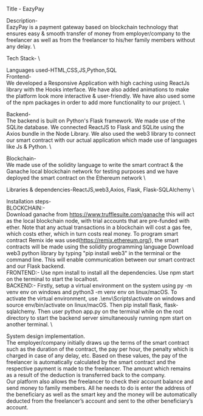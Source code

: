 Title - EazyPay

Description- \
EazyPay is a payment gateway based on blockchain technology that ensures easy & smooth transfer of money from employer/company to the freelancer as well as from the freelancer to his/her family members without any delay. \

Tech Stack- \

Languages used-HTML,CSS,JS,Python,SQL \
Frontend- \
We developed a Responsive Application with high caching using ReactJs library with the Hooks interface. We have also added animations to make the platform look more interactive & user-friendly. We have also used some of the npm packages in order to add more functionality to our project. \

Backend- \
The backend is built on Python's Flask framework. We made use of the SQLite database. We connected ReactJS to Flask and SQLite using the Axios bundle in the Node Library. We also used the web3 library to connect our smart contract with our actual application which made use of languages like Js & Python. \

Blockchain- \
We made use of the solidity language to write the smart contract & the Ganache local blockchain network for testing purposes and we have deployed the smart contract on the Ethereum network \

Libraries & dependencies-ReactJS,web3,Axios, Flask, Flask-SQLAlchemy \

Installation steps- \
BLOCKCHAIN:- \
Download ganache from https://www.trufflesuite.com/ganache this will act as the local blockchain node, with trial accounts that are pre-funded with ether. Note that any actual transactions in a blockchain will cost a gas fee, which costs ether, which in turn costs real money.
To program smart contract Remix ide was used(https://remix.ethereum.org/), the smart contracts will be made using the solidity programming language Download web3 python library by typing "pip install web3" in the terminal or the command line. This will enable communication between our smart contract and our Flask backend. \
FRONTEND:-
Use npm install to install all the dependencies. Use npm start on the terminal to start the localhost. \
BACKEND:-
Firstly, setup a virtual environment on the system using py -m venv env on windows and python3 -m venv env on linux/macOS. To activate the virtual environment, use .\env\Scripts\activate on windows and source env/bin/activate on linux/macOS. Then pip install flask, flask-sqlalchemy. Then user python app.py on the terminal while on the root directory to start the backend server simultaneously running npm start on another terminal. \

System design implementation. \
The employer/company initially draws up the terms of the smart contract such as the duration of the contract, the pay per hour, the penalty which is charged in case of any delay, etc. Based on these values, the pay of the freelancer is automatically calculated by the smart contract and the respective payment is made to the freelancer. The amount which remains as a result of the deduction is transferred back to the company. \
Our platform also allows the freelancer to check their account balance and send money to family members. All he needs to do is enter the address of the beneficiary as well as the smart key and the money will be automatically deducted from the freelancer’s account and sent to the other beneficiary’s account.

